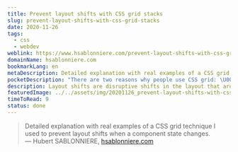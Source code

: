 ```yaml
---
title: Prevent layout shifts with CSS grid stacks
slug: prevent-layout-shifts-with-css-grid-stacks
date: 2020-11-26
tags:
  - css
  - webdev
weblink: https://www.hsablonniere.com/prevent-layout-shifts-with-css-grid-stacks--qcj5jo/
domainName: hsablonniere.com
bookmarkLang: en
metaDescription: Detailed explanation with real examples of a CSS grid technique I used to prevent layout shifts when a component state changes.
pocketDescription: "There are two reasons why people use CSS grid: \U0001F60E CSS is awesome! It's a fact, deal with it. \U0001F6E0️ Grid is a great tool to build complex two-dimensional layouts. I sometimes have a third reason to use CSS grid: prevent layout shifts.\n"
description: Layout shifts are disruptive shifts in the layout that are triggered by an action. This experience report shows how this could be prevented with CSS Grid.
featuredImage: ../../assets/img/20201126_prevent-layout-shifts-with-css-grid-stacks_screenshot.png
timeToRead: 9
status: done
---
```

<blockquote lang="en">Detailed explanation with real examples of a CSS grid technique I used to prevent layout shifts when a component state changes.
<footer>— Hubert SABLONNIERE, <a href="https://www.hsablonniere.com/prevent-layout-shifts-with-css-grid-stacks--qcj5jo/">hsablonniere.com</a></footer></blockquote>

